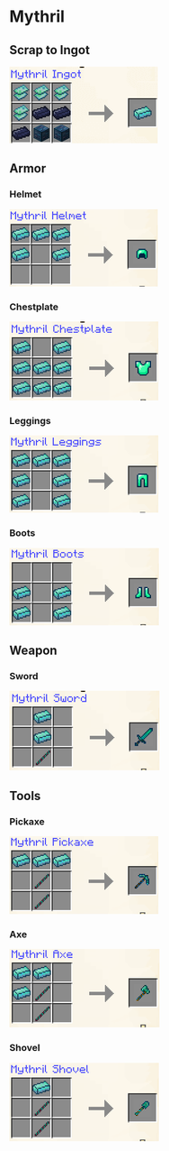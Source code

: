 # Mythril

## Scrap to Ingot

![](<../../.gitbook/assets/image (5).png>)

## Armor

### Helmet

![](<../../.gitbook/assets/image (38).png>)

### Chestplate

![](<../../.gitbook/assets/image (113) (1).png>)

### Leggings

![](<../../.gitbook/assets/image (62).png>)

### Boots

![](<../../.gitbook/assets/image (132) (1) (1).png>)

## Weapon

### Sword

![](<../../.gitbook/assets/image (163).png>)

## Tools

### Pickaxe

![](<../../.gitbook/assets/image (157) (1).png>)

### Axe

![](<../../.gitbook/assets/image (133) (1) (1).png>)

### Shovel

![](<../../.gitbook/assets/image (47).png>)
